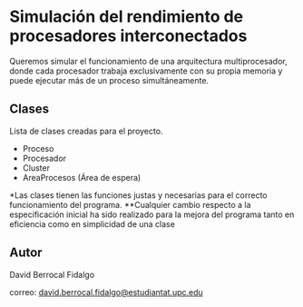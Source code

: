 # Simulación del rendimiento de procesadores interconectados

Queremos simular el funcionamiento de una arquitectura multiprocesador, donde
cada procesador trabaja exclusivamente con su propia memoria y puede ejecutar más
de un proceso simultáneamente.

## Clases

Lista de clases creadas para el proyecto.

- Proceso
- Procesador
- Cluster
- AreaProcesos (Área de espera)

*Las clases tienen las funciones justas y necesarias para el correcto funcionamiento del programa.
**Cualquier cambio respecto a la especificación inicial ha sido realizado para la mejora del programa tanto en eficiencia como en simplicidad de una clase

## Autor

David Berrocal Fidalgo

correo: david.berrocal.fidalgo@estudiantat.upc.edu



